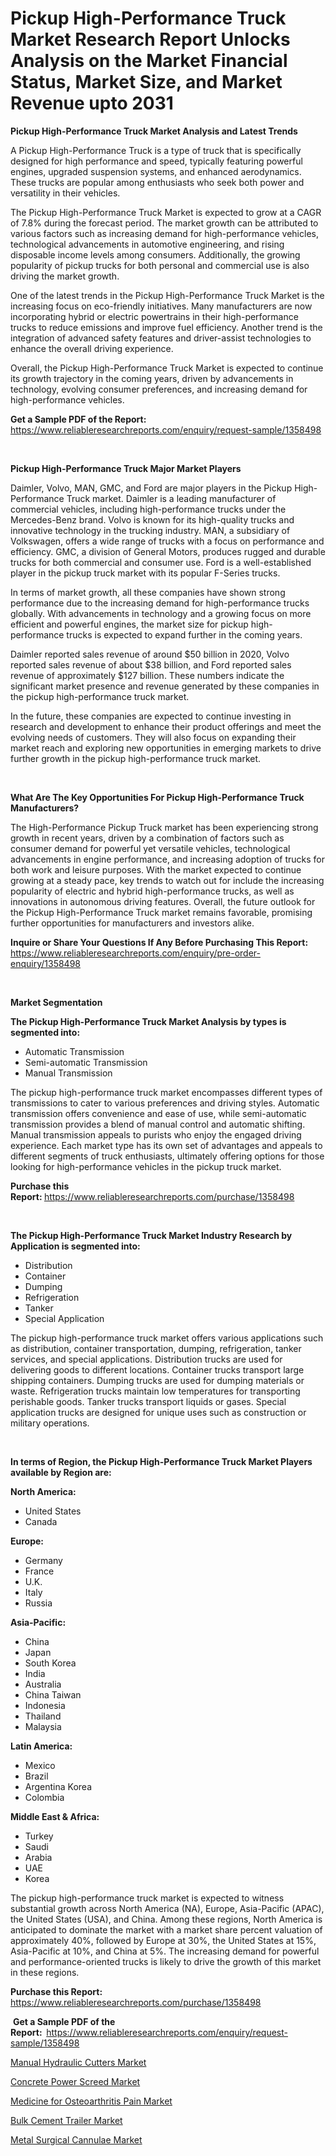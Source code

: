 <p><h1>Pickup High-Performance Truck Market Research Report Unlocks Analysis on the Market Financial Status, Market Size, and Market Revenue upto 2031</h1></p><p><strong>Pickup High-Performance Truck Market Analysis and Latest Trends</strong></p>
<p><p>A Pickup High-Performance Truck is a type of truck that is specifically designed for high performance and speed, typically featuring powerful engines, upgraded suspension systems, and enhanced aerodynamics. These trucks are popular among enthusiasts who seek both power and versatility in their vehicles.</p><p>The Pickup High-Performance Truck Market is expected to grow at a CAGR of 7.8% during the forecast period. The market growth can be attributed to various factors such as increasing demand for high-performance vehicles, technological advancements in automotive engineering, and rising disposable income levels among consumers. Additionally, the growing popularity of pickup trucks for both personal and commercial use is also driving the market growth.</p><p>One of the latest trends in the Pickup High-Performance Truck Market is the increasing focus on eco-friendly initiatives. Many manufacturers are now incorporating hybrid or electric powertrains in their high-performance trucks to reduce emissions and improve fuel efficiency. Another trend is the integration of advanced safety features and driver-assist technologies to enhance the overall driving experience.</p><p>Overall, the Pickup High-Performance Truck Market is expected to continue its growth trajectory in the coming years, driven by advancements in technology, evolving consumer preferences, and increasing demand for high-performance vehicles.</p></p>
<p><strong>Get a Sample PDF of the Report:&nbsp;</strong> <a href="https://www.reliableresearchreports.com/enquiry/request-sample/1358498">https://www.reliableresearchreports.com/enquiry/request-sample/1358498</a></p>
<p>&nbsp;</p>
<p><strong>Pickup High-Performance Truck Major Market Players</strong></p>
<p><p>Daimler, Volvo, MAN, GMC, and Ford are major players in the Pickup High-Performance Truck market. Daimler is a leading manufacturer of commercial vehicles, including high-performance trucks under the Mercedes-Benz brand. Volvo is known for its high-quality trucks and innovative technology in the trucking industry. MAN, a subsidiary of Volkswagen, offers a wide range of trucks with a focus on performance and efficiency. GMC, a division of General Motors, produces rugged and durable trucks for both commercial and consumer use. Ford is a well-established player in the pickup truck market with its popular F-Series trucks.</p><p>In terms of market growth, all these companies have shown strong performance due to the increasing demand for high-performance trucks globally. With advancements in technology and a growing focus on more efficient and powerful engines, the market size for pickup high-performance trucks is expected to expand further in the coming years.</p><p>Daimler reported sales revenue of around $50 billion in 2020, Volvo reported sales revenue of about $38 billion, and Ford reported sales revenue of approximately $127 billion. These numbers indicate the significant market presence and revenue generated by these companies in the pickup high-performance truck market.</p><p>In the future, these companies are expected to continue investing in research and development to enhance their product offerings and meet the evolving needs of customers. They will also focus on expanding their market reach and exploring new opportunities in emerging markets to drive further growth in the pickup high-performance truck market.</p></p>
<p>&nbsp;</p>
<p><strong>What Are The Key Opportunities For Pickup High-Performance Truck Manufacturers?</strong></p>
<p><p>The High-Performance Pickup Truck market has been experiencing strong growth in recent years, driven by a combination of factors such as consumer demand for powerful yet versatile vehicles, technological advancements in engine performance, and increasing adoption of trucks for both work and leisure purposes. With the market expected to continue growing at a steady pace, key trends to watch out for include the increasing popularity of electric and hybrid high-performance trucks, as well as innovations in autonomous driving features. Overall, the future outlook for the Pickup High-Performance Truck market remains favorable, promising further opportunities for manufacturers and investors alike.</p></p>
<p><strong>Inquire or Share Your Questions If Any Before Purchasing This Report:</strong> <a href="https://www.reliableresearchreports.com/enquiry/pre-order-enquiry/1358498">https://www.reliableresearchreports.com/enquiry/pre-order-enquiry/1358498</a></p>
<p>&nbsp;</p>
<p><strong>Market Segmentation</strong></p>
<p><strong>The Pickup High-Performance Truck Market Analysis by types is segmented into:</strong></p>
<p><ul><li>Automatic Transmission</li><li>Semi-automatic Transmission</li><li>Manual Transmission</li></ul></p>
<p><p>The pickup high-performance truck market encompasses different types of transmissions to cater to various preferences and driving styles. Automatic transmission offers convenience and ease of use, while semi-automatic transmission provides a blend of manual control and automatic shifting. Manual transmission appeals to purists who enjoy the engaged driving experience. Each market type has its own set of advantages and appeals to different segments of truck enthusiasts, ultimately offering options for those looking for high-performance vehicles in the pickup truck market.</p></p>
<p><strong>Purchase this Report:&nbsp;</strong><a href="https://www.reliableresearchreports.com/purchase/1358498">https://www.reliableresearchreports.com/purchase/1358498</a></p>
<p>&nbsp;</p>
<p><strong>The Pickup High-Performance Truck Market Industry Research by Application is segmented into:</strong></p>
<p><ul><li>Distribution</li><li>Container</li><li>Dumping</li><li>Refrigeration</li><li>Tanker</li><li>Special Application</li></ul></p>
<p><p>The pickup high-performance truck market offers various applications such as distribution, container transportation, dumping, refrigeration, tanker services, and special applications. Distribution trucks are used for delivering goods to different locations. Container trucks transport large shipping containers. Dumping trucks are used for dumping materials or waste. Refrigeration trucks maintain low temperatures for transporting perishable goods. Tanker trucks transport liquids or gases. Special application trucks are designed for unique uses such as construction or military operations.</p></p>
<p>&nbsp;</p>
<p><strong>In terms of Region, the Pickup High-Performance Truck Market Players available by Region are:</strong></p>
<p>
    <p> <strong> North America: </strong>
        <ul>
            <li>United States</li>
            <li>Canada</li>
        </ul>
        </p> 
    <p> <strong> Europe: </strong>
        <ul>
            <li>Germany</li>
            <li>France</li>
            <li>U.K.</li>
            <li>Italy</li>
            <li>Russia</li>
        </ul>
        </p> 
    <p> <strong> Asia-Pacific: </strong>
        <ul>
            <li>China</li>
            <li>Japan</li>
            <li>South Korea</li>
            <li>India</li>
            <li>Australia</li>
            <li>China Taiwan</li>
            <li>Indonesia</li>
            <li>Thailand</li>
            <li>Malaysia</li>
        </ul>
        </p> 
    <p> <strong> Latin America: </strong>
        <ul>
            <li>Mexico</li>
            <li>Brazil</li>
            <li>Argentina Korea</li>
            <li>Colombia</li>
        </ul>
        </p> 
    <p> <strong> Middle East & Africa: </strong>
        <ul>
            <li>Turkey</li>
            <li>Saudi</li>
            <li>Arabia</li>
            <li>UAE</li>
            <li>Korea</li>
        </ul>
    </p>
    </p>
<p><p>The pickup high-performance truck market is expected to witness substantial growth across North America (NA), Europe, Asia-Pacific (APAC), the United States (USA), and China. Among these regions, North America is anticipated to dominate the market with a market share percent valuation of approximately 40%, followed by Europe at 30%, the United States at 15%, Asia-Pacific at 10%, and China at 5%. The increasing demand for powerful and performance-oriented trucks is likely to drive the growth of this market in these regions.</p></p>
<p><strong>Purchase this Report: </strong><a href="https://www.reliableresearchreports.com/purchase/1358498">https://www.reliableresearchreports.com/purchase/1358498</a></p>
<p>&nbsp;<strong>Get a Sample PDF of the Report:&nbsp;&nbsp;</strong><a href="https://www.reliableresearchreports.com/enquiry/request-sample/1358498">https://www.reliableresearchreports.com/enquiry/request-sample/1358498</a></p>
<p><strong></strong></p>
<p><p><a href="https://issuu.com/reportprime-2/docs/manual-hydraulic-cutters-market-size-2030.pptx">Manual Hydraulic Cutters Market</a></p><p><a href="https://medium.com/@bobbyreynolds76g/concrete-power-screed-market-insight-market-trends-growth-forecasted-from-2024-to-2031-75483ad917e1">Concrete Power Screed Market</a></p><p><a href="https://github.com/irfadac/Market-Research-Report-List-1/blob/main/medicine-for-osteoarthritis-pain-market.md">Medicine for Osteoarthritis Pain Market</a></p><p><a href="https://medium.com/@bobbyreynolds76g/bulk-cement-trailer-market-research-report-its-history-and-forecast-2024-to-2031-2e6d9049e767">Bulk Cement Trailer Market</a></p><p><a href="https://issuu.com/reportprime-2/docs/metal-surgical-cannulae-market-size-2030.pptx">Metal Surgical Cannulae Market</a></p></p>